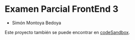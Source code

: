 # Examen Parcial FrontEnd 3

- Simón Montoya Bedoya

Este proyecto también se puede encontrar en [codeSandbox](https://codesandbox.io/s/examen-simonmontoyabedoya-yedso).
